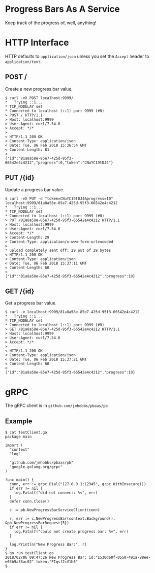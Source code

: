 # Progress Bars As A Service

Keep track of the progress of, well, anything!

# HTTP Interface

HTTP defaults to `application/json` unless you set the `Accept` header to `application/text`.

## POST /

Create a new progress bar value.

    $ curl -vX POST localhost:9999/
    *   Trying ::1...
    * TCP_NODELAY set
    * Connected to localhost (::1) port 9999 (#0)
    > POST / HTTP/1.1
    > Host: localhost:9999
    > User-Agent: curl/7.54.0
    > Accept: */*
    >
    < HTTP/1.1 200 OK
    < Content-Type: application/json
    < Date: Tue, 06 Feb 2018 15:36:54 GMT
    < Content-Length: 81
    <
    {"id":"81a8a58e-85e7-425d-95f3-66542e4c4212","progress":0,"token":"CNuYC19tDJ4"}

## PUT /{id}

Update a progress bar value.

    $ curl -vX PUT -d "token=CNuYC19tDJ4&progress=10" localhost:9999/81a8a58e-85e7-425d-95f3-66542e4c4212
    *   Trying ::1...
    * TCP_NODELAY set
    * Connected to localhost (::1) port 9999 (#0)
    > PUT /81a8a58e-85e7-425d-95f3-66542e4c4212 HTTP/1.1
    > Host: localhost:9999
    > User-Agent: curl/7.54.0
    > Accept: */*
    > Content-Length: 29
    > Content-Type: application/x-www-form-urlencoded
    >
    * upload completely sent off: 29 out of 29 bytes
    < HTTP/1.1 200 OK
    < Content-Type: application/json
    < Date: Tue, 06 Feb 2018 15:37:11 GMT
    < Content-Length: 60
    <
    {"id":"81a8a58e-85e7-425d-95f3-66542e4c4212","progress":10}

## GET /{id}

Get a progress bar value.

    $ curl -v localhost:9999/81a8a58e-85e7-425d-95f3-66542e4c4212
    *   Trying ::1...
    * TCP_NODELAY set
    * Connected to localhost (::1) port 9999 (#0)
    > GET /81a8a58e-85e7-425d-95f3-66542e4c4212 HTTP/1.1
    > Host: localhost:9999
    > User-Agent: curl/7.54.0
    > Accept: */*
    >
    < HTTP/1.1 200 OK
    < Content-Type: application/json
    < Date: Tue, 06 Feb 2018 15:37:21 GMT
    < Content-Length: 60
    <
    {"id":"81a8a58e-85e7-425d-95f3-66542e4c4212","progress":10}

# gRPC

The gRPC client is in `github.com/jmhobbs/pbaas/pb`


## Example

    $ cat testClient.go
    package main

    import (
      "context"
      "log"

      "github.com/jmhobbs/pbaas/pb"
      "google.golang.org/grpc"
    )

    func main() {
      conn, err := grpc.Dial("127.0.0.1:12345", grpc.WithInsecure())
      if err != nil {
        log.Fatalf("did not connect: %v", err)
      }
      defer conn.Close()

      c := pb.NewProgressBarServiceClient(conn)

      r, err := c.NewProgressBar(context.Background(), &pb.NewProgressBarRequest{5})
      if err != nil {
        log.Fatalf("could not create progress bar: %v", err)
      }

      log.Println("New Progress Bar:", r)
    }
    $ go run testClient.go
    2018/02/06 09:47:26 New Progress Bar: id:"1530d60f-0550-491a-88ee-e63b9a33ac02" token:"FIqsf2sV1h8"
    $
